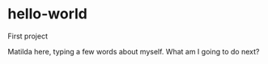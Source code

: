 # hello-world
First project

Matilda here, typing a few words about myself. What am I going to do next?
